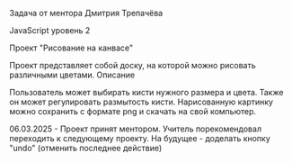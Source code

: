Задача от ментора Дмитрия Трепачёва

JavaScript уровень 2


Проект "Рисование на канвасе"

Проект представляет собой доску, на которой можно рисовать различными цветами.
Описание

Пользователь может выбирать кисти нужного размера и цвета. Также он может регулировать размытость кисти. Нарисованную картинку можно сохранить с формате png и скачать на свой компьютер.


06.03.2025 - Проект принят ментором. Учитель порекомендовал переходить к следующему проекту.
На будущее - доделать кнопку "undo" (отменить последнее действие)
